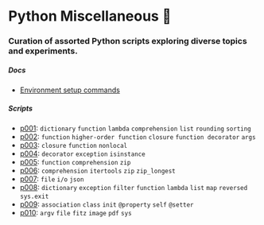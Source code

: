 # Python Miscellaneous 🐍

### Curation of assorted Python scripts exploring diverse topics and experiments.

##### Docs

- [Environment setup commands](./doc/environment_setup.md)

##### Scripts

- [p001](./src/p001.py): `dictionary` `function` `lambda` `comprehension` `list` `rounding` `sorting`
- [p002](./src/p002.py): `function` `higher-order function` `closure` `function decorator` `args`
- [p003](./src/p003.py): `closure` `function` `nonlocal`
- [p004](./src/p004.py): `decorator` `exception` `isinstance`
- [p005](./src/p005.py): `function` `comprehension` `zip`
- [p006](./src/p006.py): `comprehension` `itertools` `zip` `zip_longest`
- [p007](./src/p007.py): `file` `i/o` `json`
- [p008](./src/p008.py): `dictionary` `exception` `filter` `function` `lambda` `list` `map` `reversed` `sys.exit`
- [p009](./src/p009.py): `association` `class` `init` `@property` `self` `@setter`
- [p010](./src/p010.py): `argv` `file` `fitz` `image` `pdf` `sys`
